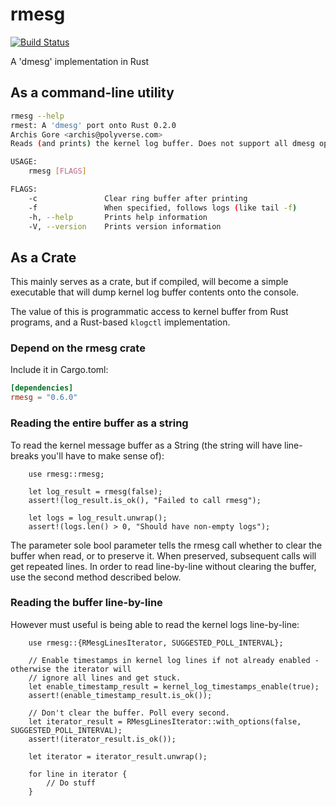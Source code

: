 # rmesg

[![Build Status](https://travis-ci.org/polyverse/rmesg.svg?branch=master)](https://travis-ci.org/polyverse/rmesg)

A 'dmesg' implementation in Rust

## As a command-line utility

```.bash
rmesg --help
rmest: A 'dmesg' port onto Rust 0.2.0
Archis Gore <archis@polyverse.com>
Reads (and prints) the kernel log buffer. Does not support all dmesg options (yet).

USAGE:
    rmesg [FLAGS]

FLAGS:
    -c               Clear ring buffer after printing
    -f               When specified, follows logs (like tail -f)
    -h, --help       Prints help information
    -V, --version    Prints version information
```

## As a Crate

This mainly serves as a crate, but if compiled, will become a
simple executable that will dump kernel log buffer contents onto
the console.

The value of this is programmatic access to kernel buffer from Rust
programs, and a Rust-based `klogctl` implementation.

### Depend on the rmesg crate

Include it in Cargo.toml:

```.toml
[dependencies]
rmesg = "0.6.0"
```

### Reading the entire buffer as a string

To read the kernel message buffer as a String (the string will have line-breaks you'll have to make sense of):

```.rust
    use rmesg::rmesg;

    let log_result = rmesg(false);
    assert!(log_result.is_ok(), "Failed to call rmesg");

    let logs = log_result.unwrap();
    assert!(logs.len() > 0, "Should have non-empty logs");
```

The parameter sole bool parameter tells the rmesg call whether to clear the buffer when read, or to preserve it. When preserved,
subsequent calls will get repeated lines. In order to read line-by-line without clearing the buffer, use the second method described below.

### Reading the buffer line-by-line

However must useful is being able to read the kernel logs line-by-line:

```.rust
    use rmesg::{RMesgLinesIterator, SUGGESTED_POLL_INTERVAL};

    // Enable timestamps in kernel log lines if not already enabled - otherwise the iterator will
    // ignore all lines and get stuck.
    let enable_timestamp_result = kernel_log_timestamps_enable(true);
    assert!(enable_timestamp_result.is_ok());

    // Don't clear the buffer. Poll every second.
    let iterator_result = RMesgLinesIterator::with_options(false, SUGGESTED_POLL_INTERVAL);
    assert!(iterator_result.is_ok());

    let iterator = iterator_result.unwrap();

    for line in iterator {
        // Do stuff
    }
```

